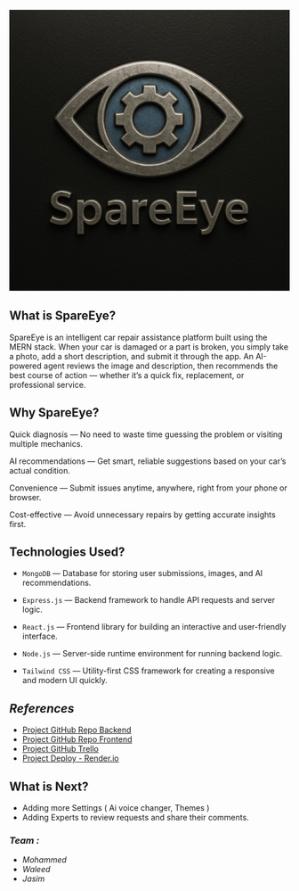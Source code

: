 ![SpareEye Logo](assets/SpareEye.jpg)

## What is SpareEye?
SpareEye is an intelligent car repair assistance platform built using the MERN stack.
When your car is damaged or a part is broken, you simply take a photo, add a short description, and submit it through the app. An AI-powered agent reviews the image and description, then recommends the best course of action — whether it’s a quick fix, replacement, or professional service.
## Why SpareEye?
Quick diagnosis — No need to waste time guessing the problem or visiting multiple mechanics.

AI recommendations — Get smart, reliable suggestions based on your car’s actual condition.

Convenience — Submit issues anytime, anywhere, right from your phone or browser.

Cost-effective — Avoid unnecessary repairs by getting accurate insights first.
## Technologies Used?
+ `MongoDB` — Database for storing user submissions, images, and AI recommendations.

+ `Express.js` — Backend framework to handle API requests and server logic.

+ `React.js` — Frontend library for building an interactive and user-friendly interface.

+ `Node.js` — Server-side runtime environment for running backend logic.

+ `Tailwind CSS` — Utility-first CSS framework for creating a responsive and modern UI quickly.
## *References*
+ [Project GitHub Repo Backend](https://github.com/ibutaibeh/spareeye-back-end)
+ [Project GitHub Repo Frontend](https://github.com/ibutaibeh/spareeye-front-end)
+ [Project GitHub Trello](https://trello.com/b/ZW8N00AM/spareeye)
+ [Project Deploy - Render.io](https://spareeye.onrender.com)

## What is Next?
+ Adding more Settings ( Ai voice changer, Themes )
+ Adding Experts to review requests and share their comments.

### *Team :*
+ *Mohammed* 
+ *Waleed*
+ *Jasim*